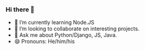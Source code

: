 ### Hi there 👋

- 🌱 I’m currently learning Node.JS
- 👯 I’m looking to collaborate on interesting projects.
- 💬 Ask me about Python/Django, JS, Java.
- 😄 Pronouns: He/him/his
<!--
**sb2rhan/sb2rhan** is a ✨ _special_ ✨ repository because its `README.md` (this file) appears on your GitHub profile.

Here are some ideas to get you started:

- 🔭 I’m currently working on ...
- 🤔 I’m looking for help with ...
- 📫 How to reach me: ...
- ⚡ Fun fact: ...
-->
